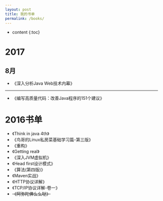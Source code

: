 ```yaml
---
layout: post
title: 我的书单
permalink: /books/
---
```


* content
{:toc}


# 2017
## 8月

- 《深入分析Java  Web技术内幕》
***
- 《编写高质量代码：改善Java程序的151个建议》


# 2016书单

- 《Think in java 4th》
- 《鸟哥的Linux私房菜基础学习篇-第三版》
- 《重构》
- 《Getting real》
- 《深入JVM虚拟机》
- 《Head first设计模式》
- 《算法(第四版)》
- 《Maven实战》
- 《HTTP协议详解》
- 《TCP/IP协议详解-卷一》
- ~~《阿弥陀佛么么哒》~~
